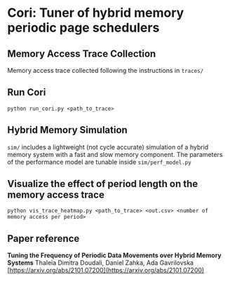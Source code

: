# Cori: Tuner of hybrid memory periodic page schedulers

## Memory Access Trace Collection
Memory access trace collected following the instructions in `traces/`

## Run Cori
```
python run_cori.py <path_to_trace>
```

## Hybrid Memory Simulation
`sim/` includes a lightweight (not cycle accurate) simulation of a hybrid memory system with a fast and slow memory component. 
The parameters of the performance model are tunable inside `sim/perf_model.py`
 
## Visualize the effect of period length on the memory access trace
```
python vis_trace_heatmap.py <path_to_trace> <out.csv> <number of memory access per period> 
```
## Paper reference
<b>Tuning the Frequency of Periodic Data Movements over Hybrid Memory Systems</b>
Thaleia Dimitra Doudali, Daniel Zahka, Ada Gavrilovska
[https://arxiv.org/abs/2101.07200](https://arxiv.org/abs/2101.07200)

